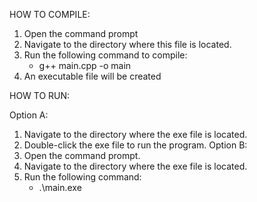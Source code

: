 HOW TO COMPILE:

1. Open the command prompt
2. Navigate to the directory where this file is located.
3. Run the following command to compile:
   - g++ main.cpp -o main
4. An executable file will be created

HOW TO RUN:

Option A:
1. Navigate to the directory where the exe file is located.
2. Double-click the exe file to run the program.
Option B:
1. Open the command prompt.
2. Navigate to the directory where the exe file is located.
3. Run the following command:
   - .\main.exe
